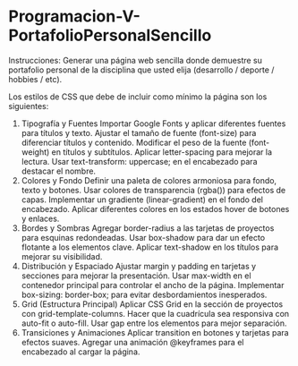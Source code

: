 # Programacion-V-PortafolioPersonalSencillo

Instrucciones: Generar una página web sencilla donde demuestre su portafolio personal de la disciplina que usted elija (desarrollo / deporte / hobbies / etc).

Los estilos de CSS que debe de incluir como mínimo la página son los siguientes:
1. Tipografía y Fuentes
Importar Google Fonts y aplicar diferentes fuentes para títulos y texto.
Ajustar el tamaño de fuente (font-size) para diferenciar títulos y contenido.
Modificar el peso de la fuente (font-weight) en títulos y subtítulos.
Aplicar letter-spacing para mejorar la lectura.
Usar text-transform: uppercase; en el encabezado para destacar el nombre.
 2. Colores y Fondo
Definir una paleta de colores armoniosa para fondo, texto y botones.
Usar colores de transparencia (rgba()) para efectos de capas.
Implementar un gradiente (linear-gradient) en el fondo del encabezado.
Aplicar diferentes colores en los estados hover de botones y enlaces.
 3. Bordes y Sombras
Agregar border-radius a las tarjetas de proyectos para esquinas redondeadas.
Usar box-shadow para dar un efecto flotante a los elementos clave.
Aplicar text-shadow en los títulos para mejorar su visibilidad.
 4. Distribución y Espaciado
Ajustar margin y padding en tarjetas y secciones para mejorar la presentación.
Usar max-width en el contenedor principal para controlar el ancho de la página.
Implementar box-sizing: border-box; para evitar desbordamientos inesperados.
 5. Grid (Estructura Principal)
Aplicar CSS Grid en la sección de proyectos con grid-template-columns.
Hacer que la cuadrícula sea responsiva con auto-fit o auto-fill.
Usar gap entre los elementos para mejor separación.
 6. Transiciones y Animaciones
Aplicar transition en botones y tarjetas para efectos suaves.
Agregar una animación @keyframes para el encabezado al cargar la página.

